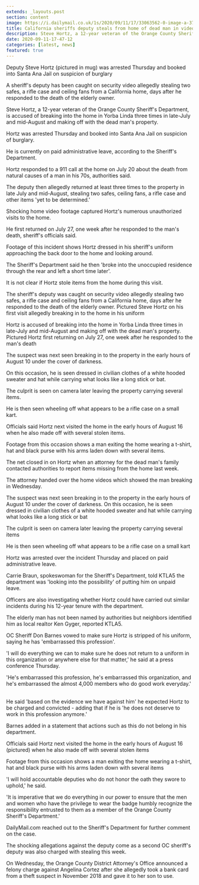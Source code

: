```yaml
---
extends: _layouts.post
section: content
image: https://i.dailymail.co.uk/1s/2020/09/11/17/33063562-0-image-a-37_1599840879098.jpg 
title: California sheriffs deputy steals from home of dead man in video 
description: Steve Hortz, a 12-year veteran of the Orange County Sheriffs Department, is accused of breaking into the home in Yorba Linda three times and making off with the dead mans property. 
date: 2020-09-11-17-47-12 
categories: [latest, news] 
featured: true 
--- 
```

Deputy Steve Hortz (pictured in mug) was arrested Thursday and booked into Santa Ana Jail on suspicion of burglary

A sheriff's deputy has been caught on security video allegedly stealing two safes, a rifle case and ceiling fans from a California home, days after he responded to the death of the elderly owner.

Steve Hortz, a 12-year veteran of the Orange County Sheriff's Department, is accused of breaking into the home in Yorba Linda three times in late-July and mid-August and making off with the dead man's property.  

Hortz was arrested Thursday and booked into Santa Ana Jail on suspicion of burglary.

He is currently on paid administrative leave, according to the Sheriff's Department.

Hortz responded to a 911 call at the home on July 20 about the death from natural causes of a man in his 70s, authorities said.

The deputy then allegedly returned at least three times to the property in late July and mid-August, stealing two safes, ceiling fans, a rifle case and other items 'yet to be determined.'

Shocking home video footage captured Hortz's numerous unauthorized visits to the home. 

He first returned on July 27, one week after he responded to the man's death, sheriff's officials said.

Footage of this incident shows Hortz dressed in his sheriff's uniform approaching the back door to the home and looking around.   

The Sheriff's Department said he then 'broke into the unoccupied residence through the rear and left a short time later'.

It is not clear if Hortz stole items from the home during this visit.

The sheriff's deputy was caught on security video allegedly stealing two safes, a rifle case and ceiling fans from a California home, days after he responded to the death of the elderly owner. Pictured Steve Hortz on his first visit allegedly breaking in to the home in his uniform

Hortz is accused of breaking into the home in Yorba Linda three times in late-July and mid-August and making off with the dead man's property. Pictured Hortz first returning on July 27, one week after he responded to the man's death

The suspect was next seen breaking in to the property in the early hours of August 10 under the cover of darkness. 

On this occasion, he is seen dressed in civilian clothes of a white hooded sweater and hat while carrying what looks like a long stick or bat. 

The culprit is seen on camera later leaving the property carrying several items. 

He is then seen wheeling off what appears to be a rifle case on a small kart. 

Officials said Hortz next visited the home in the early hours of August 16 when he also made off with several stolen items. 

Footage from this occasion shows a man exiting the home wearing a t-shirt, hat and black purse with his arms laden down with several items. 

The net closed in on Hortz when an attorney for the dead man's family contacted authorities to report items missing from the home last week.  

The attorney handed over the home videos which showed the man breaking in Wednesday. 

The suspect was next seen breaking in to the property in the early hours of August 10 under the cover of darkness. On this occasion, he is seen dressed in civilian clothes of a white hooded sweater and hat while carrying what looks like a long stick or bat 

The culprit is seen on camera later leaving the property carrying several items 

He is then seen wheeling off what appears to be a rifle case on a small kart

Hortz was arrested over the incident Thursday and placed on paid administrative leave. 

Carrie Braun, spokeswoman for the Sheriff's Department, told KTLA5 the department was 'looking into the possibility' of putting him on unpaid leave.   

Officers are also investigating whether Hortz could have carried out similar incidents during his 12-year tenure with the department. 

The elderly man has not been named by authorities but neighbors identified him as local realtor Ken Gyger, reported KTLA5.  

OC Sheriff Don Barnes vowed to make sure Hortz is stripped of his uniform, saying he has 'embarrassed this profession'. 

'I will do everything we can to make sure he does not return to a uniform in this organization or anywhere else for that matter,' he said at a press conference Thursday.   

'He's embarrassed this profession, he's embarrassed this organization, and he's embarrassed the almost 4,000 members who do good work everyday.'  

He said 'based on the evidence we have against him' he expected Hortz to be charged and convicted - adding that if he is 'he does not deserve to work in this profession anymore.'

Barnes added in a statement that actions such as this do not belong in his department.   

Officials said Hortz next visited the home in the early hours of August 16 (pictured) when he also made off with several stolen items 

Footage from this occasion shows a man exiting the home wearing a t-shirt, hat and black purse with his arms laden down with several items

'I will hold accountable deputies who do not honor the oath they swore to uphold,' he said.

'It is imperative that we do everything in our power to ensure that the men and women who have the privilege to wear the badge humbly recognize the responsibility entrusted to them as a member of the Orange County Sheriff's Department.'     

DailyMail.com reached out to the Sheriff's Department for further comment on the case. 

The shocking allegations against the deputy come as a second OC sheriff's deputy was also charged with stealing this week.  

On Wednesday, the Orange County District Attorney's Office announced a felony charge against Angelina Cortez after she allegedly took a bank card from a theft suspect in November 2018 and gave it to her son to use. 

